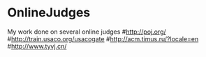 # OnlineJudges
My work done on several online judges
#http://poj.org/
#http://train.usaco.org/usacogate 
#http://acm.timus.ru/?locale=en 
#http://www.tyvj.cn/ 

